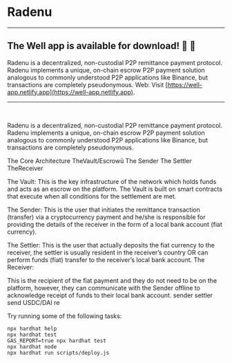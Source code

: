 # Radenu

---

## The Well app is available for download! 🥳 🚀

Radenu is a decentralized, non-custodial P2P remittance payment protocol. Radenu implements a unique, on-chain escrow P2P payment solution analogous to commonly understood P2P applications like Binance, but transactions are completely pseudonymous. 
Web: Visit [https://well-app.netlify.app](https://well-app.netlify.app). 

---

<br />


Radenu is a decentralized, non-custodial P2P remittance payment protocol. Radenu implements a unique, on-chain escrow P2P payment solution analogous to commonly understood P2P applications like Binance, but transactions are completely pseudonymous. 


The Core Architecture
TheVault/Escrowü
The Sender
The Settler
TheReceiver

The Vault: This is the key infrastructure of the network which holds funds and acts as an escrow on the platform. The Vault is built on smart contracts that execute when all conditions for the settlement are met.

The Sender: This is the user that initiates the remittance transaction (transfer) via a cryptocurrency payment and he/she is responsible for providing the details of the receiver in the form of a local bank account (fiat currency).

The Settler: This is the user that actually deposits the fiat currency to the receiver, the settler is usually resident in the receiver’s country OR can perform funds (fiat) transfer to the receiver’s local bank account.
The Receiver:

This is the recipient of the fiat payment and they do not need to be on the platform, however, they can communicate with the Sender offline to acknowledge receipt of funds to their local bank account.
sender
settler
send USDC/DAI
re

Try running some of the following tasks:

```shell
npx hardhat help
npx hardhat test
GAS_REPORT=true npx hardhat test
npx hardhat node
npx hardhat run scripts/deploy.js
```
